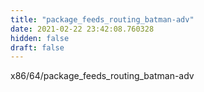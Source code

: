 ```yaml
---
title: "package_feeds_routing_batman-adv"
date: 2021-02-22 23:42:08.760328
hidden: false
draft: false
---
```


x86/64/package_feeds_routing_batman-adv

